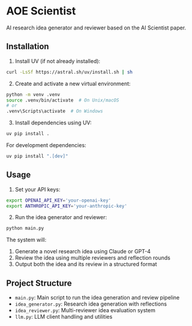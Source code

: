 # AOE Scientist

AI research idea generator and reviewer based on the AI Scientist paper.

## Installation

1. Install UV (if not already installed):
```bash
curl -LsSf https://astral.sh/uv/install.sh | sh
```

2. Create and activate a new virtual environment:
```bash
python -m venv .venv
source .venv/bin/activate  # On Unix/macOS
# or
.venv\Scripts\activate  # On Windows
```

3. Install dependencies using UV:
```bash
uv pip install .
```

For development dependencies:
```bash
uv pip install ".[dev]"
```

## Usage

1. Set your API keys:
```bash
export OPENAI_API_KEY='your-openai-key'
export ANTHROPIC_API_KEY='your-anthropic-key'
```

2. Run the idea generator and reviewer:
```bash
python main.py
```

The system will:
1. Generate a novel research idea using Claude or GPT-4
2. Review the idea using multiple reviewers and reflection rounds
3. Output both the idea and its review in a structured format

## Project Structure

- `main.py`: Main script to run the idea generation and review pipeline
- `idea_generator.py`: Research idea generation with reflections
- `idea_reviewer.py`: Multi-reviewer idea evaluation system
- `llm.py`: LLM client handling and utilities
